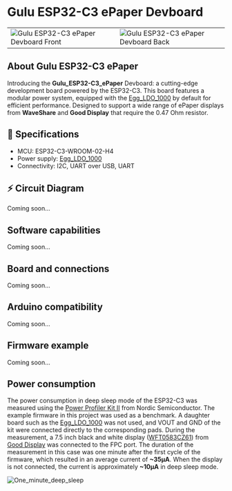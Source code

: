 # Gulu ESP32-C3 ePaper Devboard

<table>
  <tr>
    <td><img src="https://github.com/Plaenkler/Gulu_ESP32-C3_ePaper/assets/60503970/1c677425-d5b5-43d3-83c9-e7d38f8b7d85" alt="Gulu ESP32-C3 ePaper Devboard Front"></td>
    <td><img src="https://github.com/Plaenkler/Gulu_ESP32-C3_ePaper/assets/60503970/6adeaed0-ecd0-44c0-b301-22731d2befba" alt="Gulu ESP32-C3 ePaper Devboard Back"></td>
  </tr>
</table>

## About Gulu ESP32-C3 ePaper

Introducing the **Gulu_ESP32-C3_ePaper** Devboard: a cutting-edge development board powered by the ESP32-C3.
This board features a modular power system, equipped with the [Egg_LDO_1000](https://github.com/Plaenkler/Egg_LDO_1000) by default for efficient performance.
Designed to support a wide range of ePaper displays from **WaveShare** and **Good Display** that require the 0.47 Ohm resistor.

## 📖 Specifications

 * MCU: ESP32-C3-WROOM-02-H4
 * Power supply: [Egg_LDO_1000](https://github.com/Plaenkler/Egg_LDO_1000)
 * Connectivity: I2C, UART over USB, UART

## ⚡ Circuit Diagram

Coming soon...

## Software capabilities

Coming soon...

## Board and connections

Coming soon...

## Arduino compatibility

Coming soon...

## Firmware example

Coming soon...

## Power consumption

The power consumption in deep sleep mode of the ESP32-C3 was measured using the [Power Profiler Kit II](https://www.nordicsemi.com/Products/Development-hardware/Power-Profiler-Kit-2) from Nordic Semiconductor.
The example firmware in this project was used as a benchmark.
A daughter board such as the [Egg_LDO_1000](https://github.com/Plaenkler/Egg_LDO_1000) was not used, and VOUT and GND of the kit were connected directly to the corresponding pads.
During the measurement, a 7.5 inch black and white display ([WFT0583CZ61](https://www.good-display.com/product/396.html)) from [Good Display](https://www.good-display.com) was connected to the FPC port.
The duration of the measurement in this case was one minute after the first cycle of the firmware, which resulted in an average current of **~35μA**.
When the display is not connected, the current is approximately **~10μA** in deep sleep mode.

![One_minute_deep_sleep](https://github.com/Plaenkler/Gulu_ESP32-C3_ePaper/assets/60503970/87c6e501-ffcb-41a7-be25-fa08fab55342)

